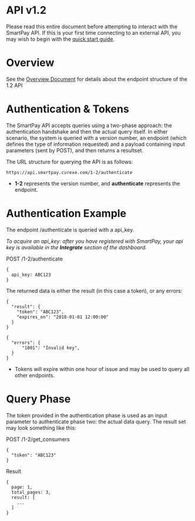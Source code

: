 # API v1.2

Please read this entire document before attempting to interact with the SmartPay API. If this is your first time connecting to an external API, you may wish to begin with the [quick start guide](quickstart/tutorial.md).

# Overview

See the [Overview Document](overview.md) for details about the endpoint structure of the 1.2 API

# Authentication & Tokens

The SmartPay API accepts queries using a two-phase approach: the authentication handshake and then the actual query itself. In either scenario, the system is queried with a version number, an endpoint (which defines the type of information requested) and a payload containing input parameters (sent by POST), and then returns a resultset.

The URL structure for querying the API is as follows:

```
https://api.smartpay.curexe.com/1-2/authenticate
```

* <b>1-2</b> represents the version number, and <b>authenticate</b> represents the endpoint.

# Authentication Example

The endpoint /authenticate is queried with a api_key.  

<i>To acquire an api_key: after you have registered with SmartPay, your api key is available in the <b>Integrate</b> section of the dashboard.</i>

POST /1-2/authenticate
```
{
  api_key: ABC123
}
```

The returned data is either the result (in this case a token), or any errors:

```
{
  "result": {
    "token": "ABC123",
    "expires_on": "2018-01-01 12:00:00"
  }
}
```

```
{
  "errors": {
      "1001": "Invalid key",
  }
}
```

* Tokens will expire within one hour of issue and may be used to query all other endpoints.

# Query Phase

The token provided in the authentication phase is used as an input parameter to authenticate phase two: the actual data query. The result set may look something like this:

POST /1-2/get_consumers
```
{
  "token": "ABC123"
}
```

Result
```
{
  page: 1,
  total_pages: 3,
  result: [
    ...
  ]
}
```